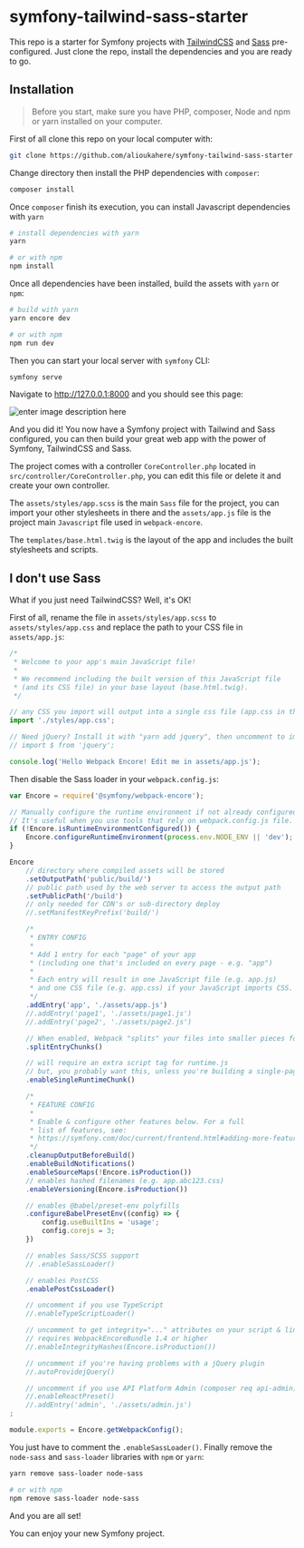 # symfony-tailwind-sass-starter

This repo is a starter for Symfony projects with [TailwindCSS](https://tailwindcss.com/) and [Sass](https://sass-lang.com/) pre-configured. Just clone the repo, install the dependencies and you are ready to go.

## Installation

> Before you start, make sure you have PHP, composer, Node and npm or yarn
> installed on your computer.

First of all clone this repo on your local computer with:

```bash
git clone https://github.com/alioukahere/symfony-tailwind-sass-starter.git
```

Change directory then install the PHP dependencies with `composer`:

```bash
composer install
```

Once `composer` finish its execution, you can install Javascript dependencies with `yarn`

```bash
# install dependencies with yarn
yarn

# or with npm
npm install
```

Once all dependencies have been installed, build the assets with `yarn` or `npm`:

```bash
# build with yarn
yarn encore dev

# or with npm
npm run dev
```

Then you can start your local server with `symfony` CLI:

```bash
symfony serve
```

Navigate to http://127.0.0.1:8000 and you should see this page:

![enter image description here](https://imgur.com/d3o3qEb.jpg)

And you did it! You now have a Symfony project with Tailwind and Sass configured, you can then build your great web app with the power of Symfony, TailwindCSS and Sass.

The project comes with a controller `CoreController.php` located in `src/controller/CoreController.php`, you can edit this file or delete it and create your own controller.

The `assets/styles/app.scss` is the main `Sass` file for the project, you can import your other stylesheets in there and the `assets/app.js` file is the project main `Javascript` file used in `webpack-encore`.

The `templates/base.html.twig` is the layout of the app and includes the built stylesheets and scripts.

## I don't use Sass

What if you just need TailwindCSS? Well, it's OK!

First of all, rename the file in `assets/styles/app.scss` to `assets/styles/app.css` and replace the path to your CSS file in `assets/app.js`:

```js
/*
 * Welcome to your app's main JavaScript file!
 *
 * We recommend including the built version of this JavaScript file
 * (and its CSS file) in your base layout (base.html.twig).
 */

// any CSS you import will output into a single css file (app.css in this case)
import './styles/app.css';

// Need jQuery? Install it with "yarn add jquery", then uncomment to import it.
// import $ from 'jquery';

console.log('Hello Webpack Encore! Edit me in assets/app.js');
```

Then disable the Sass loader in your `webpack.config.js`:

```js
var Encore = require('@symfony/webpack-encore');

// Manually configure the runtime environment if not already configured yet by the "encore" command.
// It's useful when you use tools that rely on webpack.config.js file.
if (!Encore.isRuntimeEnvironmentConfigured()) {
    Encore.configureRuntimeEnvironment(process.env.NODE_ENV || 'dev');
}

Encore
    // directory where compiled assets will be stored
    .setOutputPath('public/build/')
    // public path used by the web server to access the output path
    .setPublicPath('/build')
    // only needed for CDN's or sub-directory deploy
    //.setManifestKeyPrefix('build/')

    /*
     * ENTRY CONFIG
     *
     * Add 1 entry for each "page" of your app
     * (including one that's included on every page - e.g. "app")
     *
     * Each entry will result in one JavaScript file (e.g. app.js)
     * and one CSS file (e.g. app.css) if your JavaScript imports CSS.
     */
    .addEntry('app', './assets/app.js')
    //.addEntry('page1', './assets/page1.js')
    //.addEntry('page2', './assets/page2.js')

    // When enabled, Webpack "splits" your files into smaller pieces for greater optimization.
    .splitEntryChunks()

    // will require an extra script tag for runtime.js
    // but, you probably want this, unless you're building a single-page app
    .enableSingleRuntimeChunk()

    /*
     * FEATURE CONFIG
     *
     * Enable & configure other features below. For a full
     * list of features, see:
     * https://symfony.com/doc/current/frontend.html#adding-more-features
     */
    .cleanupOutputBeforeBuild()
    .enableBuildNotifications()
    .enableSourceMaps(!Encore.isProduction())
    // enables hashed filenames (e.g. app.abc123.css)
    .enableVersioning(Encore.isProduction())

    // enables @babel/preset-env polyfills
    .configureBabelPresetEnv((config) => {
        config.useBuiltIns = 'usage';
        config.corejs = 3;
    })

    // enables Sass/SCSS support
    // .enableSassLoader()

    // enables PostCSS
    .enablePostCssLoader()

    // uncomment if you use TypeScript
    //.enableTypeScriptLoader()

    // uncomment to get integrity="..." attributes on your script & link tags
    // requires WebpackEncoreBundle 1.4 or higher
    //.enableIntegrityHashes(Encore.isProduction())

    // uncomment if you're having problems with a jQuery plugin
    //.autoProvidejQuery()

    // uncomment if you use API Platform Admin (composer req api-admin)
    //.enableReactPreset()
    //.addEntry('admin', './assets/admin.js')
;

module.exports = Encore.getWebpackConfig();
```

You just have to comment the `.enableSassLoader()`. Finally remove the `node-sass` and `sass-loader` libraries with `npm` or `yarn`:

```bash
yarn remove sass-loader node-sass

# or with npm
npm remove sass-loader node-sass
```

And you are all set!

You can enjoy your new Symfony project.
